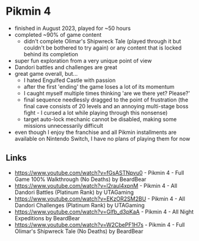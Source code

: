 # Pikmin 4

- finished in August 2023, played for ~50 hours
- completed ~90% of game content
  - didn't complete Olimar's Shipwreck Tale (played through it but couldn't be bothered to try again) or any content that is locked behind its completion
- super fun exploration from a very unique point of view
- Dandori battles and challenges are great
- great game overall, but...
  - I hated Engulfed Castle with passion
  - after the first 'ending' the game loses a lot of its momentum
  - I caught myself multiple times thinking 'are we there yet? Please?' 
  - final sequence needlessly dragged to the point of frustration (the final cave consists of 20 levels and an annoying multi-stage boss fight - I cursed a lot while playing through this nonsense)
  - target auto-lock mechanic cannot be disabled, making some missions unnecessarily difficult
- even though I enjoy the franchise and all Pikmin installments are available on Nintendo Switch, I have no plans of playing them for now

## Links

- https://www.youtube.com/watch?v=fGsASTNpvu0 - Pikmin 4 - Full Game 100% Walkthrough (No Deaths) by BeardBear
- https://www.youtube.com/watch?v=l2raul4xpnM - Pikmin 4 - All Dandori Battles (Platinum Rank) by UTAGaming
- https://www.youtube.com/watch?v=EKzOR2SM2BU - Pikmin 4 - All Dandori Challenges (Platinum Rank) by UTAGaming
- https://www.youtube.com/watch?v=Glfb_d3pKaA - Pikmin 4 - All Night Expeditions by BeardBear
- https://www.youtube.com/watch?v=W2CbePF1H7s - Pikmin 4 - Full Olimar's Shipwreck Tale (No Deaths) by BeardBear

